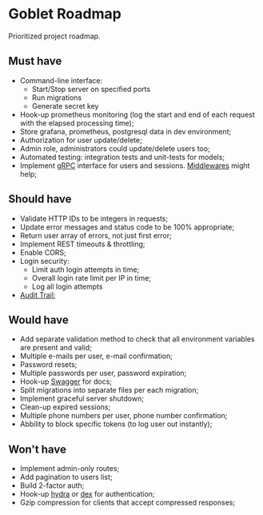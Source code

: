 # Goblet Roadmap

Prioritized project roadmap.

## Must have

* Command-line interface:
  * Start/Stop server on specified ports
  * Run migrations
  * Generate secret key
* Hook-up prometheus monitoring (log the start and end of each request with the elapsed processing time);
* Store grafana, prometheus, postgresql data in dev environment;
* Authorization for user update/delete;
* Admin role, administrators could update/delete users too;
* Automated testing: integration tests and unit-tests for models;
* Implement [gRPC](https://github.com/grpc/grpc-go) interface for users and sessions. [Middlewares](https://github.com/grpc-ecosystem/go-grpc-middleware) might help;

## Should have

* Validate HTTP IDs to be integers in requests;
* Update error messages and status code to be 100% appropriate;
* Return user array of errors, not just first error;
* Implement REST timeouts & throttling;
* Enable CORS;
* Login security:
  * Limit auth login attempts in time;
  * Overall login rate limit per IP in time;
  * Log all login attempts
* [Audit Trail](https://en.wikipedia.org/wiki/Audit_trail);

## Would have

* Add separate validation method to check that all environment variables are present and valid;
* Multiple e-mails per user, e-mail confirmation;
* Password resets;
* Multiple passwords per user, password expiration;
* Hook-up [Swagger](https://swagger.io/) for docs;
* Split migrations into separate files per each migration;
* Implement graceful server shutdown;
* Clean-up expired sessions;
* Multiple phone numbers per user, phone number confirmation;
* Abbility to block specific tokens (to log user out instantly);

## Won't have

* Implement admin-only routes;
* Add pagination to users list;
* Build 2-factor auth;
* Hook-up [hydra](https://github.com/ory/hydra) or [dex](https://github.com/coreos/dex) for authentication;
* Gzip compression for clients that accept compressed responses;
